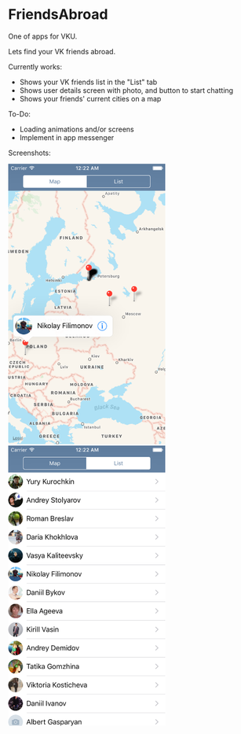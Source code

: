 # FriendsAbroad

One of apps for VKU.

Lets find your VK friends abroad.

Currently works:

* Shows your VK friends list in the "List" tab
* Shows user details screen with photo, and button to start chatting
* Shows your friends' current cities on a map

To-Do:

* Loading animations and/or screens
* Implement in app messenger

Screenshots:

<img src="https://github.com/La1c/FriendsAbroad/blob/master/screenshot1.png?raw=true" width="320">
<img src="https://github.com/La1c/FriendsAbroad/blob/master/screenshot2.png?raw=true" width="320">
